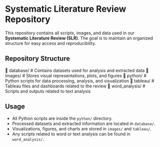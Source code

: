 # Systematic Literature Review Repository

This repository contains all scripts, images, and data used in our **Systematic Literature Review (SLR)**. The goal is to maintain an organized structure for easy access and reproducibility.

## Repository Structure

📂 database/      # Contains datasets used for analysis and extracted data
📂 images/        # Stores visual representations, plots, and figures
📂 python/        # Python scripts for data processing, analysis, and visualization
📂 tableau/       # Tableau files and dashboards related to the review
📂 word_analysis/ # Scripts and outputs related to text analysis



## Usage

- All Python scripts are inside the `python/` directory.
- Processed datasets and extracted information are located in `database/`.
- Visualizations, figures, and charts are stored in `images/` and `tableau/`.
- Any scripts related to word or text analysis can be found in `word_analysis/`.